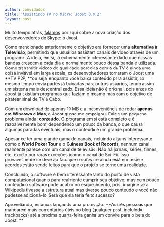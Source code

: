 ```yaml
---
author: convidados
title: 'Assistindo TV no Micro: Joost 0.9.2'
layout: post
---
```

Muito tempo atrás, [falamos][1] por aqui sobre a nova criação dos desenvolvedores do Skype: o Joost.

Como mencionado anteriormente o objetivo era fornecer uma **alternativa à Televisão**, permitindo que usuários assistam canais de video através de um programa. A ideia, em si, já extremamente interessante dado que nossas bandas crescem a cada dia e normalmente pouco dessa banda é utilizada. Como transmitir videos de qualidade parecida com a da TV é ainda uma coisa inviável em larga escala, os desenvolvedores tornaram o Joost uma **TV P2P, **ou seja, enquanto você baixa conteúdo para assistir, ao mesmo tempo envia partes já baixadas para outros usuários, tendo assim um sistema mais descentralizado. Essa idéia não é original, pois antes do Joost já existiam programas que faziam o mesmo mas com o objetivo de piratear sinal de TV à Cabo.

Com um download de apenas 10 MB e a inconveniência de rodar **apenas em Windows e Mac**, o Joost quase me empolgou. Existe um pequeno problema ainda: **conteúdo**. O programa em si está completo e é razoalvelmente bom, dependendo um pouco da banda, o que causa algumas paradas eventuais, mas o conteúdo é um grande problema.

Apesar de ter uma grande gama de canais, incluindo alguns interessante como o **World Poker Tour** e o **Guiness Book of Records**, nenhum canal realmente parece com um canal de televisão. Não há jornais, séries, filmes, etc, exceto por raras exceções (como o canal de Sci-Fi). Isso provavelmente se deve ao fato que o software ainda está em teste e acordos estão sendo feitos para que o projeto se torne uma realidade.

Concluindo, o software é bem interessante tanto do ponto de vista computacional quanto para realmente cumprir seu objetivo, mas com pouco conteúdo o software pode acabar no esquecimento, pois, imagine se a Wikipedia tivesse a estrutura atual mas tivesse pouco conteudo e você não pudesse adicioná-lo. Será que ela teria feito sucesso?

Aproveitando, estamos lançando uma promoção: **As três pessoas que mandarem mais comentários úteis no blog (qualquer post, incluíndo trackbacks) até a próxima quarta-feira ganha um convite para o beta do Joost. ** 














 [1]: http://vidageek.net/2007/02/21/os-criadores-do-skype-atacam-novamente/ "Os criadores do Skype atacam novamente…"





